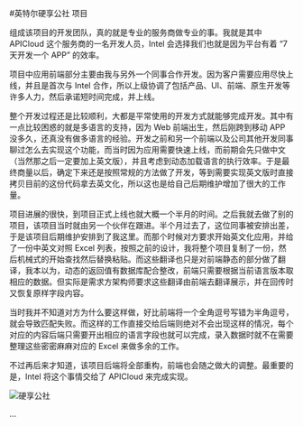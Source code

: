 #英特尔硬享公社 项目

组成该项目的开发团队，真的就是专业的服务商做专业的事。我就是其中 APICloud 这个服务商的一名开发人员，Intel 会选择我们也就是因为平台有着 “7 天开发一个 APP” 的效率。

项目中应用前端部分主要由我与另外一个同事合作开发。因为客户需要应用尽快上线，并且是首次与 Intel 合作，所以上级协调了包括产品、UI、前端、原生开发等许多人力，然后承诺短时间完成，并上线。

整个开发过程还是比较顺利，大都是平常使用的开发方式就能够完成开发。其中有一点比较困惑的就是多语言的支持，因为 Web 前端出生，然后刚跨到移动 APP 没多久，还真没有做多语言的经验。开发之前和另一个前端以及公司其他开发同事聊过怎么去实现这个功能，而当时因为应用需要快速上线，而前期会先只做中文（当然那之后一定要加上英文版），并且考虑到动态加载语言的执行效率。于是最终商量以后，确定下来还是按照常规的方法做了开发，等到需要实现英文版时直接拷贝目前的这份代码拿去英文化，所以这也是给自己后期维护增加了很大的工作量。

项目进展的很快，到项目正式上线也就大概一个半月的时间。之后我就去做了别的项目，该项目当时就由另一个伙伴在跟进。半个月过去了，这位同事被安排出差，于是该项目后期维护安排到了我这里。而那个时候对方要求开始英文化应用，并给了一份中英文对照 Excel 列表，按照之前的设计，我将整个项目复制了一份，然后机械式的开始查找然后替换粘贴。而这些翻译也只是对前端静态的部分做了翻译，我本以为，动态的返回值有数据库配合整改，前端只需要根据当前语言版本取相应的数据。但实际是需求方架构师要求这些翻译由前端去翻译展示，并在回传时又恢复原样字段内容。

当时我并不知道对方为什么要这样做，好比前端将一个全角逗号写错为半角逗号，就会导致匹配失败。而这样的工作直接交给后端则绝对不会出现这样的情况，每个对应的内容后端只需要开出相应的语言字段也就可以完成，录入数据时就不在需要整理这些密密麻麻对应的 Excel 来做多余的工作。

不过再后来才知道，该项目后端将全部重构，前端也会随之做大的调整。最重要的是，Intel 将这个事情交给了 APICloud 来完成实现。

![硬享公社](https://ccechina.intel.com/images/CCE_20160530.jpg)

…
